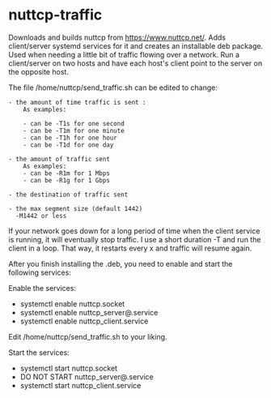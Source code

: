 # nuttcp-traffic


Downloads and builds nuttcp from https://www.nuttcp.net/.  Adds client/server systemd services for it and creates an installable deb package.  Used when needing a little bit of traffic flowing over a network. Run a client/server on two hosts and have each host's client point to the server on the opposite host. 

The file /home/nuttcp/send_traffic.sh can be edited to change:

    - the amount of time traffic is sent :
        As examples:

        - can be -T1s for one second
        - can be -T1m for one minute
        - can be -T1h for one hour
        - can be -T1d for one day

    - the amount of traffic sent
        As examples:
        - can be -R1m for 1 Mbps
        - can be -R1g for 1 Gbps

    - the destination of traffic sent

    - the max segment size (default 1442)
      -M1442 or less

If your network goes down for a long period of time when the client service is running, it will eventually stop traffic.  I use a short duration -T and run the client in a loop. That way, it restarts every x and traffic will resume again. 

After you finish installing the .deb, you need to enable and start the following services:

Enable the services:

- systemctl enable nuttcp.socket
- systemctl enable nuttcp_server@.service
- systemctl enable nuttcp_client.service

Edit /home/nuttcp/send_traffic.sh to your liking.

Start the services:

- systemctl start nuttcp.socket
- DO NOT START nuttcp_server@.service
- systemctl start nuttcp_client.service




